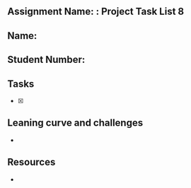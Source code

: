 ## Assignment Name: : Project Task List 8


## Name:

## Student Number: 

## Tasks

- [x] 


## Leaning curve and challenges

- 

## Resources

- 
